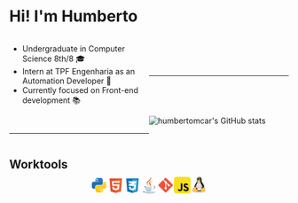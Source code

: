 <div style="display: grid; grid-template-columns: 1fr 1fr; align-items: center">
    <h1 style="grid-column: 1 / 2">Hi! I'm Humberto</h1>
    <ul style="grid-column: 1">
        <li>Undergraduate in Computer Science 8th/8 🎓</li>
        <li>Intern at TPF Engenharia as an Automation Developer 💼</li>
        <li>Currently focused on Front-end development 📚</li>
    </ul>
    <hr/>
        <img alt="humbertomcar's GitHub stats" src="https://github-readme-stats-sable-nu-11.vercel.app/api/top-langs/?username=humbertomcar&layout=compact&theme=dracula" style="max-width: 300px; grid-column: 2">
    <hr/>
</div>

<h2 style="margin-bottom: 10px">Worktools</h2>
<div style="justify-content: center; display: flex">
    <img alt="Python" src="./images/python-svgrepo-com.svg" style="width: 30px; height: 30px">
    <img alt="HTML" src="./images/html-5-svgrepo-com.svg" style="width: 30px; height: 30px">
    <img alt="CSS" src="./images/css-3-svgrepo-com.svg" style="width: 30px; height: 30px">
    <img alt="java" src="./images/java-svgrepo-com.svg" style="width: 30px; height: 30px">
    <img alt="Git" src="./images/git-svgrepo-com.svg" style="width: 30px; height: 30px">
    <img alt="JS" src="./images/javascript-svgrepo-com.svg" style="width: 30px; height: 30px">
    <img alt="Linux" src="./images/linux-tux-svgrepo-com.svg" style="width: 30px; height: 30px">
</div>
